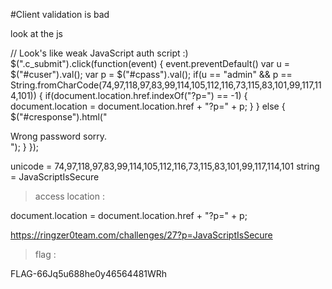 #Client validation is bad

look at the js

// Look's like weak JavaScript auth script :)
			$(".c_submit").click(function(event) {
				event.preventDefault()
				var u = $("#cuser").val();
				var p = $("#cpass").val();
				if(u == "admin" && p == String.fromCharCode(74,97,118,97,83,99,114,105,112,116,73,115,83,101,99,117,114,101)) {
				    if(document.location.href.indexOf("?p=") == -1) {
				        document.location = document.location.href + "?p=" + p;
				    }
				} else {
				    $("#cresponse").html("<div class='alert alert-danger'>Wrong password sorry.</div>");
				}
			});


unicode = 74,97,118,97,83,99,114,105,112,116,73,115,83,101,99,117,114,101
string = JavaScriptIsSecure

>access location :

document.location = document.location.href + "?p=" + p;

https://ringzer0team.com/challenges/27?p=JavaScriptIsSecure

> flag :

FLAG-66Jq5u688he0y46564481WRh
